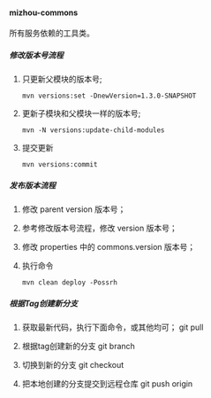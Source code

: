 #### mizhou-commons
所有服务依赖的工具类。

#####  修改版本号流程

1.  只更新父模块的版本号;
	```shell
	mvn versions:set -DnewVersion=1.3.0-SNAPSHOT
	```
2.  更新子模块和父模块一样的版本号;
	```shell
	mvn -N versions:update-child-modules
	```
3.  提交更新
	```shell
	mvn versions:commit
	```

#####  发布版本流程

1. 修改 parent version 版本号；

2. 参考修改版本号流程，修改 version 版本号；

3. 修改 properties 中的  commons.version 版本号； 

4. 执行命令
	```shell
	mvn clean deploy -Possrh
	```

#####  根据Tag创建新分支

1. 获取最新代码，执行下面命令，或其他均可；
	git pull

2. 根据tag创建新的分支
	git branch <new-branch-name> <tag-name>
	
3. 切换到新的分支
	git checkout <new-branch-name>
	
	
4. 把本地创建的分支提交到远程仓库
	git push origin <new-branch-name>

